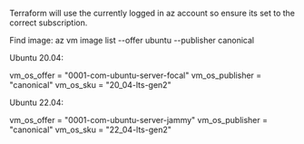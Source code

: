 Terraform will use the currently logged in az account so ensure its set to the correct subscription.

Find image:  az vm image list --offer ubuntu --publisher canonical

Ubuntu 20.04:

  vm_os_offer     = "0001-com-ubuntu-server-focal"
  vm_os_publisher = "canonical"
  vm_os_sku       = "20_04-lts-gen2"

Ubuntu 22.04:

  vm_os_offer     = "0001-com-ubuntu-server-jammy"
  vm_os_publisher = "canonical"
  vm_os_sku       = "22_04-lts-gen2"